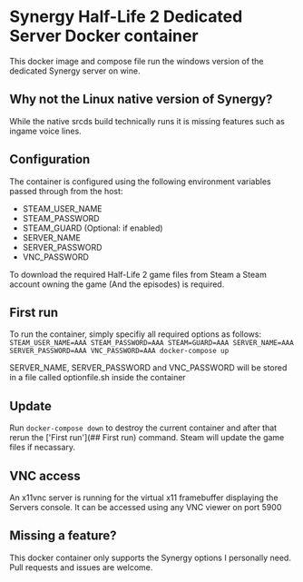 # Synergy Half-Life 2 Dedicated Server Docker container
This docker image and compose file run the windows version of the dedicated Synergy server on wine.

## Why not the Linux native version of Synergy?
While the native srcds build technically runs it is missing features such as ingame voice lines.

## Configuration
The container is configured using the following environment variables passed through from the host:
- STEAM_USER_NAME
- STEAM_PASSWORD
- STEAM_GUARD (Optional: if enabled)
- SERVER_NAME
- SERVER_PASSWORD
- VNC_PASSWORD

To download the required Half-Life 2 game files from Steam a Steam account owning the game (And the episodes) is required.

## First run
To run the container, simply specifiy all required options as follows:
`STEAM_USER_NAME=AAA STEAM_PASSWORD=AAA STEAM=GUARD=AAA SERVER_NAME=AAA SERVER_PASSWORD=AAA VNC_PASSWORD=AAA docker-compose up`

SERVER_NAME, SERVER_PASSWORD and VNC_PASSWORD will be stored in a file called optionfile.sh inside the container

## Update
Run `docker-compose down` to destroy the current container and after that rerun the ['First run'](## First run) command. Steam will update the game files if necassary.

## VNC access
An x11vnc server is running for the virtual x11 framebuffer displaying the Servers console. It can be accessed using any VNC viewer on port 5900

## Missing a feature?
This docker container only supports the Synergy options I personally need. Pull requests and issues are welcome.
